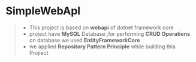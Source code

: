 # SimpleWebApI

> - This project is based on **webapi** of dotnet framework core
> - project have **MySQL** Database ,for performing **CRUD Operations** on  database we used **EntityFrameworkCore** 
> - we applied **Repository Pattern Principle** while building this Projiect